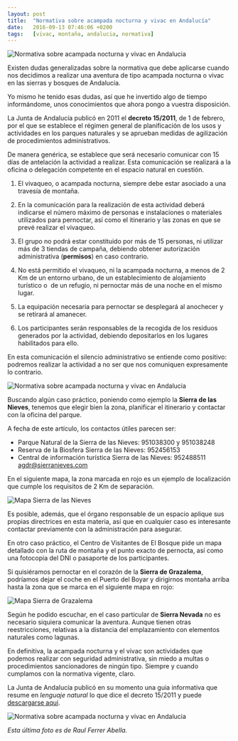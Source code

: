 ```yaml
---
layout: post
title:  "Normativa sobre acampada nocturna y vivac en Andalucía"
date:   2016-09-13 07:46:06 +0200
tags:	[vivac, montaña, andalucia, normativa]
---
```


![Normativa sobre acampada nocturna y vivac en Andalucia][pic2]

Existen dudas generalizadas sobre la normativa que debe aplicarse cuando
nos decidimos a realizar una aventura de tipo acampada nocturna o vivac
en las sierras y bosques de Andalucía.

Yo mismo he tenido esas dudas, así que he invertido algo de tiempo
informándome, unos conocimientos que ahora pongo a vuestra disposición.

La Junta de Andalucía publicó en 2011 el **decreto 15/2011**, de 1 de febrero,
por el que se establece el régimen general de planificación de los usos y
actividades en los parques naturales y se aprueban medidas de agilización de
procedimientos administrativos.

De manera genérica, se establece que será necesario comunicar con 15 días de
antelación la actividad a realizar. Esta comunicación se realizará a la oficina
o delegación competente en el espacio natural en cuestión.

1. El vivaqueo, o acampada nocturna, siempre debe estar asociado a una travesía
de montaña.

2. En la comunicación para la realización de esta actividad deberá indicarse el
número máximo de personas e instalaciones o materiales utilizados para
pernoctar, así como el itinerario y las zonas en que se prevé realizar el
vivaqueo.

3. El grupo no podrá estar constituido por más de 15 personas, ni utilizar más
de 3 tiendas de campaña, debiendo obtener autorización administrativa
(**permisos**) en caso contrario.

4. No está permitido el vivaqueo, ni la acampada nocturna, a menos de 2 Km de
un entorno urbano, de un establecimiento de alojamiento turístico o  de un
refugio, ni pernoctar más de una noche en el mismo lugar.

5. La equipación necesaria para pernoctar se desplegará al anochecer y se
retirará al amanecer.

6. Los participantes serán responsables de la recogida de los residuos
generados por la actividad, debiendo depositarlos en los lugares habilitados
para ello.

En esta comunicación el silencio administrativo se entiende como positivo:
podremos realizar la actividad a no ser que nos comuniquen expresamente lo
contrario.

![Normativa sobre acampada nocturna y vivac en Andalucia][pic1]

Buscando algún caso práctico, poniendo como ejemplo la **Sierra
de las Nieves**, tenemos que elegir bien la zona, planificar el itinerario
y contactar con la oficina del parque.

A fecha de este artículo, los contactos útiles parecen ser:

 * Parque Natural de la Sierra de las Nieves: 951038300 y 951038248
 * Reserva de la Biosfera Sierra de las Nieves: 952456153
 * Central de información turística Sierra de las Nieves: 952488511
[agdr@sierranieves.com](mailto:agdr@sierranieves.com)

En el siguiente mapa, la zona marcada en rojo es un ejemplo de localización
que cumple los requisitos de 2 Km de separación.

![Mapa Sierra de las Nieves][map1]

Es posible, además, que el órgano responsable de un espacio aplique sus propias
directrices en esta materia, así que en cualquier caso es interesante contactar
previamente con la administración para asegurar.

En otro caso práctico, el Centro de Visitantes de El Bosque pide un mapa
detallado con la ruta de montaña y el punto exacto de pernocta, así como una
fotocopia del DNI o pasaporte de los participantes.

Si quisiéramos pernoctar en el corazón de la **Sierra de Grazalema**, podríamos
dejar el coche en el Puerto del Boyar y dirigirnos montaña arriba hasta la zona
que se marca en el siguiente mapa en rojo:

![Mapa Sierra de Grazalema][map2]

Según he podido escuchar, en el caso particular de **Sierra Nevada** no es
necesario siquiera comunicar la aventura. Aunque tienen otras reestricciones,
relativas a la distancia del emplazamiento con elementos naturales como
lagunas.

En definitiva, la acampada nocturna y el vivac son actividades que podemos
realizar con seguridad administrativa, sin miedo a multas o procedimientos
sancionadores de ningún tipo. Siempre y cuando cumplamos con la normativa
vigente, claro.

La Junta de Andalucía publicó en su momento una guia informativa que resume en
_lenguaje natural_ lo que dice el decreto 15/2011 y puede
[descargarse aquí][guia_pdf].

![Normativa sobre acampada nocturna y vivac en Andalucia][pic3]

_Esta última foto es de Raul Ferrer Abella._

[pic1]:			{{site.url}}/assets/normativa-milky-way.jpg
[pic2]:			{{site.url}}/assets/normativa-night-tent.jpg
[pic3]:			{{site.url}}/assets/normativa-vivac-raul-ferrer-abella.jpg
[map1]:			{{site.url}}/assets/normativa-sierra-de-las-nieves.png
[map2]:			{{site.url}}/assets/normativa-sierra-grazalema.png
[guia_pdf]:		{{site.url}}/assets/normativa-guia-informativa-junta.pdf
